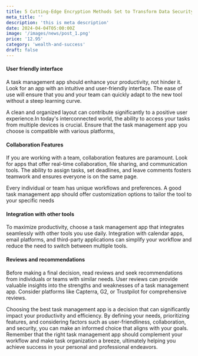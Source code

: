 ```yaml
---
title: 5 Cutting-Edge Encryption Methods Set to Transform Data Security.
meta_title: ''
description: 'this is meta description'
date: 2024-04-04T05:00:00Z
image: '/images/news/post_1.png'
price: '12.95'
category: 'wealth-and-success'
draft: false
---
```


#### User friendly interface

A task management app should enhance your productivity, not hinder it. Look for an app with an intuitive and user-friendly interface. The ease of use will ensure that you and your team can quickly adapt to the new tool without a steep learning curve.

A clean and organized layout can contribute significantly to a positive user experience.In today's interconnected world, the ability to access your tasks from multiple devices is crucial. Ensure that the task management app you choose is compatible with various platforms,

#### Collaboration Features

If you are working with a team, collaboration features are paramount. Look for apps that offer real-time collaboration, file sharing, and communication tools. The ability to assign tasks, set deadlines, and leave comments fosters teamwork and ensures everyone is on the same page.

Every individual or team has unique workflows and preferences. A good task management app should offer customization options to tailor the tool to your specific needs

#### Integration with other tools

To maximize productivity, choose a task management app that integrates seamlessly with other tools you use daily. Integration with calendar apps, email platforms, and third-party applications can simplify your workflow and reduce the need to switch between multiple tools.

#### Reviews and recommendations

Before making a final decision, read reviews and seek recommendations from individuals or teams with similar needs. User reviews can provide valuable insights into the strengths and weaknesses of a task management app. Consider platforms like Capterra, G2, or Trustpilot for comprehensive reviews.

Choosing the best task management app is a decision that can significantly impact your productivity and efficiency. By defining your needs, prioritizing features, and considering factors such as user-friendliness, collaboration, and security, you can make an informed choice that aligns with your goals. Remember that the right task management app should complement your workflow and make task organization a breeze, ultimately helping you achieve success in your personal and professional endeavors.
